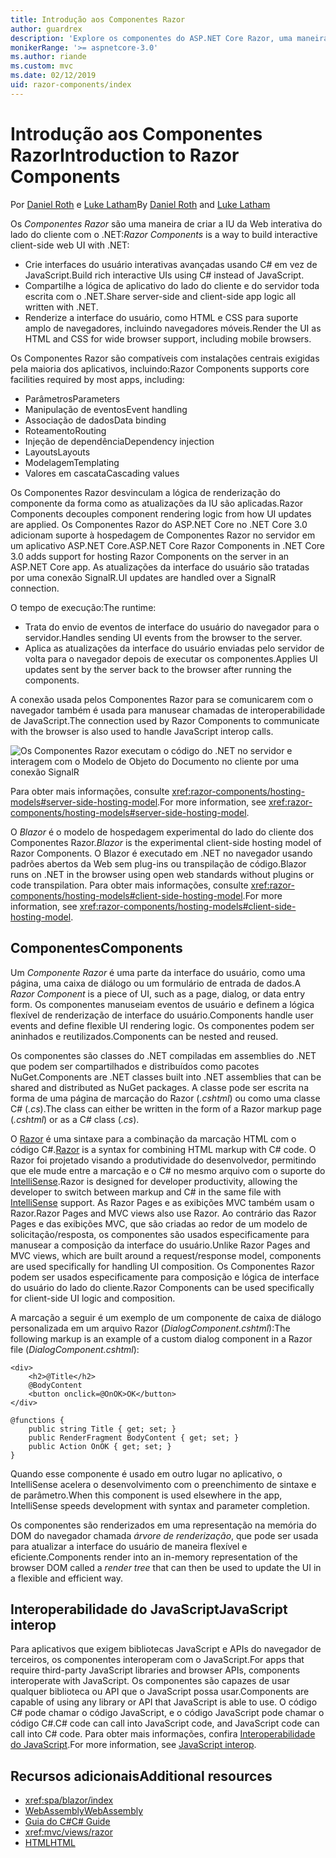 ```yaml
---
title: Introdução aos Componentes Razor
author: guardrex
description: 'Explore os componentes do ASP.NET Core Razor, uma maneira de criar a IU da Web interativa do lado do cliente com o .NET em um aplicativo ASP.NET Core.'
monikerRange: '>= aspnetcore-3.0'
ms.author: riande
ms.custom: mvc
ms.date: 02/12/2019
uid: razor-components/index
---
```

# <a name="introduction-to-razor-components"></a><span data-ttu-id="0e90f-103">Introdução aos Componentes Razor</span><span class="sxs-lookup"><span data-stu-id="0e90f-103">Introduction to Razor Components</span></span>

<span data-ttu-id="0e90f-104">Por [Daniel Roth](https://github.com/danroth27) e [Luke Latham](https://github.com/guardrex)</span><span class="sxs-lookup"><span data-stu-id="0e90f-104">By [Daniel Roth](https://github.com/danroth27) and [Luke Latham](https://github.com/guardrex)</span></span>

<span data-ttu-id="0e90f-105">Os *Componentes Razor* são uma maneira de criar a IU da Web interativa do lado do cliente com o .NET:</span><span class="sxs-lookup"><span data-stu-id="0e90f-105">*Razor Components* is a way to build interactive client-side web UI with .NET:</span></span>

* <span data-ttu-id="0e90f-106">Crie interfaces do usuário interativas avançadas usando C# em vez de JavaScript.</span><span class="sxs-lookup"><span data-stu-id="0e90f-106">Build rich interactive UIs using C# instead of JavaScript.</span></span>
* <span data-ttu-id="0e90f-107">Compartilhe a lógica de aplicativo do lado do cliente e do servidor toda escrita com o .NET.</span><span class="sxs-lookup"><span data-stu-id="0e90f-107">Share server-side and client-side app logic all written with .NET.</span></span>
* <span data-ttu-id="0e90f-108">Renderize a interface do usuário, como HTML e CSS para suporte amplo de navegadores, incluindo navegadores móveis.</span><span class="sxs-lookup"><span data-stu-id="0e90f-108">Render the UI as HTML and CSS for wide browser support, including mobile browsers.</span></span>

<span data-ttu-id="0e90f-109">Os Componentes Razor são compatíveis com instalações centrais exigidas pela maioria dos aplicativos, incluindo:</span><span class="sxs-lookup"><span data-stu-id="0e90f-109">Razor Components supports core facilities required by most apps, including:</span></span>

* <span data-ttu-id="0e90f-110">Parâmetros</span><span class="sxs-lookup"><span data-stu-id="0e90f-110">Parameters</span></span>
* <span data-ttu-id="0e90f-111">Manipulação de eventos</span><span class="sxs-lookup"><span data-stu-id="0e90f-111">Event handling</span></span>
* <span data-ttu-id="0e90f-112">Associação de dados</span><span class="sxs-lookup"><span data-stu-id="0e90f-112">Data binding</span></span>
* <span data-ttu-id="0e90f-113">Roteamento</span><span class="sxs-lookup"><span data-stu-id="0e90f-113">Routing</span></span>
* <span data-ttu-id="0e90f-114">Injeção de dependência</span><span class="sxs-lookup"><span data-stu-id="0e90f-114">Dependency injection</span></span>
* <span data-ttu-id="0e90f-115">Layouts</span><span class="sxs-lookup"><span data-stu-id="0e90f-115">Layouts</span></span>
* <span data-ttu-id="0e90f-116">Modelagem</span><span class="sxs-lookup"><span data-stu-id="0e90f-116">Templating</span></span>
* <span data-ttu-id="0e90f-117">Valores em cascata</span><span class="sxs-lookup"><span data-stu-id="0e90f-117">Cascading values</span></span>

<span data-ttu-id="0e90f-118">Os Componentes Razor desvinculam a lógica de renderização do componente da forma como as atualizações da IU são aplicadas.</span><span class="sxs-lookup"><span data-stu-id="0e90f-118">Razor Components decouples component rendering logic from how UI updates are applied.</span></span> <span data-ttu-id="0e90f-119">Os Componentes Razor do ASP.NET Core no .NET Core 3.0 adicionam suporte à hospedagem de Componentes Razor no servidor em um aplicativo ASP.NET Core.</span><span class="sxs-lookup"><span data-stu-id="0e90f-119">ASP.NET Core Razor Components in .NET Core 3.0 adds support for hosting Razor Components on the server in an ASP.NET Core app.</span></span> <span data-ttu-id="0e90f-120">As atualizações da interface do usuário são tratadas por uma conexão SignalR.</span><span class="sxs-lookup"><span data-stu-id="0e90f-120">UI updates are handled over a SignalR connection.</span></span>

<span data-ttu-id="0e90f-121">O tempo de execução:</span><span class="sxs-lookup"><span data-stu-id="0e90f-121">The runtime:</span></span>

* <span data-ttu-id="0e90f-122">Trata do envio de eventos de interface do usuário do navegador para o servidor.</span><span class="sxs-lookup"><span data-stu-id="0e90f-122">Handles sending UI events from the browser to the server.</span></span>
* <span data-ttu-id="0e90f-123">Aplica as atualizações da interface do usuário enviadas pelo servidor de volta para o navegador depois de executar os componentes.</span><span class="sxs-lookup"><span data-stu-id="0e90f-123">Applies UI updates sent by the server back to the browser after running the components.</span></span>

<span data-ttu-id="0e90f-124">A conexão usada pelos Componentes Razor para se comunicarem com o navegador também é usada para manusear chamadas de interoperabilidade de JavaScript.</span><span class="sxs-lookup"><span data-stu-id="0e90f-124">The connection used by Razor Components to communicate with the browser is also used to handle JavaScript interop calls.</span></span>

![Os Componentes Razor executam o código do .NET no servidor e interagem com o Modelo de Objeto do Documento no cliente por uma conexão SignalR](index/_static/aspnet-core-razor-components.png)

<span data-ttu-id="0e90f-126">Para obter mais informações, consulte <xref:razor-components/hosting-models#server-side-hosting-model>.</span><span class="sxs-lookup"><span data-stu-id="0e90f-126">For more information, see <xref:razor-components/hosting-models#server-side-hosting-model>.</span></span>

<span data-ttu-id="0e90f-127">O *Blazor* é o modelo de hospedagem experimental do lado do cliente dos Componentes Razor.</span><span class="sxs-lookup"><span data-stu-id="0e90f-127">*Blazor* is the experimental client-side hosting model of Razor Components.</span></span> <span data-ttu-id="0e90f-128">O Blazor é executado em .NET no navegador usando padrões abertos da Web sem plug-ins ou transpilação de código.</span><span class="sxs-lookup"><span data-stu-id="0e90f-128">Blazor runs on .NET in the browser using open web standards without plugins or code transpilation.</span></span> <span data-ttu-id="0e90f-129">Para obter mais informações, consulte <xref:razor-components/hosting-models#client-side-hosting-model>.</span><span class="sxs-lookup"><span data-stu-id="0e90f-129">For more information, see <xref:razor-components/hosting-models#client-side-hosting-model>.</span></span>

## <a name="components"></a><span data-ttu-id="0e90f-130">Componentes</span><span class="sxs-lookup"><span data-stu-id="0e90f-130">Components</span></span>

<span data-ttu-id="0e90f-131">Um *Componente Razor* é uma parte da interface do usuário, como uma página, uma caixa de diálogo ou um formulário de entrada de dados.</span><span class="sxs-lookup"><span data-stu-id="0e90f-131">A *Razor Component* is a piece of UI, such as a page, dialog, or data entry form.</span></span> <span data-ttu-id="0e90f-132">Os componentes manuseiam eventos de usuário e definem a lógica flexível de renderização de interface do usuário.</span><span class="sxs-lookup"><span data-stu-id="0e90f-132">Components handle user events and define flexible UI rendering logic.</span></span> <span data-ttu-id="0e90f-133">Os componentes podem ser aninhados e reutilizados.</span><span class="sxs-lookup"><span data-stu-id="0e90f-133">Components can be nested and reused.</span></span>

<span data-ttu-id="0e90f-134">Os componentes são classes do .NET compiladas em assemblies do .NET que podem ser compartilhados e distribuídos como pacotes NuGet.</span><span class="sxs-lookup"><span data-stu-id="0e90f-134">Components are .NET classes built into .NET assemblies that can be shared and distributed as NuGet packages.</span></span> <span data-ttu-id="0e90f-135">A classe pode ser escrita na forma de uma página de marcação do Razor (*.cshtml*) ou como uma classe C# (*.cs*).</span><span class="sxs-lookup"><span data-stu-id="0e90f-135">The class can either be written in the form of a Razor markup page (*.cshtml*) or as a C# class (*.cs*).</span></span>

<span data-ttu-id="0e90f-136">O [Razor](xref:mvc/views/razor) é uma sintaxe para a combinação da marcação HTML com o código C#.</span><span class="sxs-lookup"><span data-stu-id="0e90f-136">[Razor](xref:mvc/views/razor) is a syntax for combining HTML markup with C# code.</span></span> <span data-ttu-id="0e90f-137">O Razor foi projetado visando a produtividade do desenvolvedor, permitindo que ele mude entre a marcação e o C# no mesmo arquivo com o suporte do [IntelliSense](/visualstudio/ide/using-intellisense).</span><span class="sxs-lookup"><span data-stu-id="0e90f-137">Razor is designed for developer productivity, allowing the developer to switch between markup and C# in the same file with [IntelliSense](/visualstudio/ide/using-intellisense) support.</span></span> <span data-ttu-id="0e90f-138">As Razor Pages e as exibições MVC também usam o Razor.</span><span class="sxs-lookup"><span data-stu-id="0e90f-138">Razor Pages and MVC views also use Razor.</span></span> <span data-ttu-id="0e90f-139">Ao contrário das Razor Pages e das exibições MVC, que são criadas ao redor de um modelo de solicitação/resposta, os componentes são usados especificamente para manusear a composição da interface do usuário.</span><span class="sxs-lookup"><span data-stu-id="0e90f-139">Unlike Razor Pages and MVC views, which are built around a request/response model, components are used specifically for handling UI composition.</span></span> <span data-ttu-id="0e90f-140">Os Componentes Razor podem ser usados especificamente para composição e lógica de interface do usuário do lado do cliente.</span><span class="sxs-lookup"><span data-stu-id="0e90f-140">Razor Components can be used specifically for client-side UI logic and composition.</span></span>

<span data-ttu-id="0e90f-141">A marcação a seguir é um exemplo de um componente de caixa de diálogo personalizada em um arquivo Razor (*DialogComponent.cshtml*):</span><span class="sxs-lookup"><span data-stu-id="0e90f-141">The following markup is an example of a custom dialog component in a Razor file (*DialogComponent.cshtml*):</span></span>

```cshtml
<div>
    <h2>@Title</h2>
    @BodyContent
    <button onclick=@OnOK>OK</button>
</div>

@functions {
    public string Title { get; set; }
    public RenderFragment BodyContent { get; set; }
    public Action OnOK { get; set; }
}
```

<span data-ttu-id="0e90f-142">Quando esse componente é usado em outro lugar no aplicativo, o IntelliSense acelera o desenvolvimento com o preenchimento de sintaxe e de parâmetro.</span><span class="sxs-lookup"><span data-stu-id="0e90f-142">When this component is used elsewhere in the app, IntelliSense speeds development with syntax and parameter completion.</span></span>

<span data-ttu-id="0e90f-143">Os componentes são renderizados em uma representação na memória do DOM do navegador chamada *árvore de renderização*, que pode ser usada para atualizar a interface do usuário de maneira flexível e eficiente.</span><span class="sxs-lookup"><span data-stu-id="0e90f-143">Components render into an in-memory representation of the browser DOM called a *render tree* that can then be used to update the UI in a flexible and efficient way.</span></span>

## <a name="javascript-interop"></a><span data-ttu-id="0e90f-144">Interoperabilidade do JavaScript</span><span class="sxs-lookup"><span data-stu-id="0e90f-144">JavaScript interop</span></span>

<span data-ttu-id="0e90f-145">Para aplicativos que exigem bibliotecas JavaScript e APIs do navegador de terceiros, os componentes interoperam com o JavaScript.</span><span class="sxs-lookup"><span data-stu-id="0e90f-145">For apps that require third-party JavaScript libraries and browser APIs, components interoperate with JavaScript.</span></span> <span data-ttu-id="0e90f-146">Os componentes são capazes de usar qualquer biblioteca ou API que o JavaScript possa usar.</span><span class="sxs-lookup"><span data-stu-id="0e90f-146">Components are capable of using any library or API that JavaScript is able to use.</span></span> <span data-ttu-id="0e90f-147">O código C# pode chamar o código JavaScript, e o código JavaScript pode chamar o código C#.</span><span class="sxs-lookup"><span data-stu-id="0e90f-147">C# code can call into JavaScript code, and JavaScript code can call into C# code.</span></span> <span data-ttu-id="0e90f-148">Para obter mais informações, confira [Interoperabilidade do JavaScript](xref:razor-components/javascript-interop).</span><span class="sxs-lookup"><span data-stu-id="0e90f-148">For more information, see [JavaScript interop](xref:razor-components/javascript-interop).</span></span>

## <a name="additional-resources"></a><span data-ttu-id="0e90f-149">Recursos adicionais</span><span class="sxs-lookup"><span data-stu-id="0e90f-149">Additional resources</span></span>

* <xref:spa/blazor/index>
* [<span data-ttu-id="0e90f-150">WebAssembly</span><span class="sxs-lookup"><span data-stu-id="0e90f-150">WebAssembly</span></span>](http://webassembly.org/)
* [<span data-ttu-id="0e90f-151">Guia do C#</span><span class="sxs-lookup"><span data-stu-id="0e90f-151">C# Guide</span></span>](/dotnet/csharp/)
* <xref:mvc/views/razor>
* [<span data-ttu-id="0e90f-152">HTML</span><span class="sxs-lookup"><span data-stu-id="0e90f-152">HTML</span></span>](https://www.w3.org/html/)
